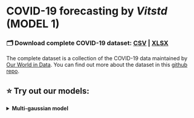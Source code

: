 
# COVID-19 forecasting by *Vitstd* (MODEL 1)

### 🗂️ Download complete COVID-19 dataset: [CSV](http://www.serverless.com) | [XLSX](https://covid.ourworldindata.org/data/owid-covid-data.xlsx)
The complete dataset is a collection of the COVID-19 data maintained by [Our World in Data](https://ourworldindata.org/coronavirus). You can find out more about the dataset in this [github repo](https://github.com/owid/covid-19-data).

## ⭐ Try out our models:

<details>
  <summary> <strong> Multi-gaussian model </strong> </summary>
    <ol>
      <li> Visit our <a href="https://colab.research.google.com/github/thanghoang7020202/Vitstd_DiscreteStuctureforComputingReport/blob/Model-1/plotly_test.ipynb">Colab Notebook</a>. </li>
      <li> This repository consists of our data file .txt and code of machine learning model (with explanations)
    </ol>
</details>
